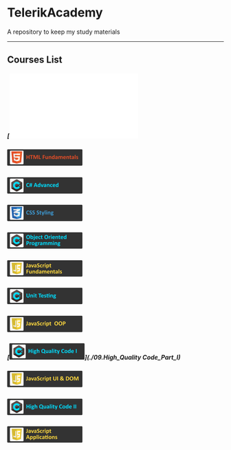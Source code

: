 # TelerikAcademy
A repository to keep my study materials

-----------------------
## Courses List

##### [![C# Fundamentals(./.resources/C%23_Fundamentals_small.png)](./01.C#_Fundamentals)
##### [![HTML Fundamentals](./.resources/HTMLFundamentals_small.png)](./02.HTML_Fundamentals)
##### [![C# Advanced](./.resources/C%23Advanced_small.png)](./03.C%23_Advanced)
##### [![CSS Styling](./.resources/CSSStyling_small.png)](./04.CSS_Styling)
##### [![Object Oriented Programming](./.resources/ObjectOrientedProgramming_small.png)](./05.Object_Oriented_Programming)
##### [![JavaScript Fundamentals](./.resources/JavaScriptFundamentals_small.png)](./06.JavaScript_Fundamentals)
##### [![Unit Testing](./.resources/UnitTesting_small.png)](./07.Unit_Testing)
##### [![JavaScript OOP](./.resources/JavaScriptOOP_small.png)](./08.JavaScript_OOP)
##### [![High Quality Code Part I](./.resources/HQCI_small.png)](./09.High_Quality Code_Part_I)
##### [![JavaScript UI & DOM](./.resources/JavaScriptUIandDOM_small.png)](./10.JavaScript_UI_and_DOM)
##### [![High Quality Code Part II](./.resources/HQCII_small.png)](./11.High_Quality_Code_Part_II)
##### [![JavaScript Applications](./.resources/JavaScriptApplications_small.png)](./12.JavaScript_Applications)